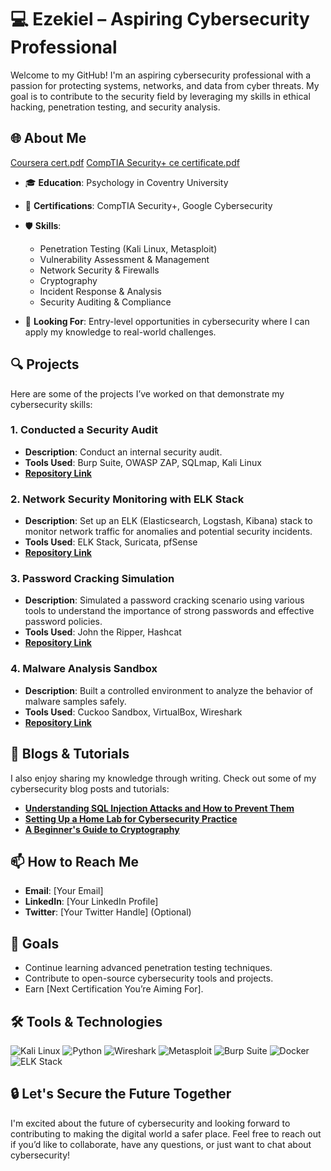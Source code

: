 # 💻 Ezekiel – Aspiring Cybersecurity Professional

Welcome to my GitHub! I'm an aspiring cybersecurity professional with a passion for protecting systems, networks, and data from cyber threats. My goal is to contribute to the security field by leveraging my skills in ethical hacking, penetration testing, and security analysis.

## 🌐 About Me
[Coursera cert.pdf](https://github.com/user-attachments/files/16579929/Coursera.cert.pdf)
[CompTIA Security+ ce certificate.pdf](https://github.com/user-attachments/files/16579942/CompTIA.Security%2B.ce.certificate.pdf)


- 🎓 **Education**: Psychology in Coventry University 
- 🎯 **Certifications**: CompTIA Security+, Google Cybersecurity
- 🛡️ **Skills**:
  - Penetration Testing (Kali Linux, Metasploit)
  - Vulnerability Assessment & Management
  - Network Security & Firewalls
  - Cryptography
  - Incident Response & Analysis
  - Security Auditing & Compliance

- 💼 **Looking For**: Entry-level opportunities in cybersecurity where I can apply my knowledge to real-world challenges.

## 🔍 Projects

Here are some of the projects I’ve worked on that demonstrate my cybersecurity skills:

### 1. **Conducted a Security Audit**
   - **Description**: Conduct an internal security audit.
   - **Tools Used**: Burp Suite, OWASP ZAP, SQLmap, Kali Linux
   - **[Repository Link](#)**

### 2. **Network Security Monitoring with ELK Stack**
   - **Description**: Set up an ELK (Elasticsearch, Logstash, Kibana) stack to monitor network traffic for anomalies and potential security incidents.
   - **Tools Used**: ELK Stack, Suricata, pfSense
   - **[Repository Link](#)**

### 3. **Password Cracking Simulation**
   - **Description**: Simulated a password cracking scenario using various tools to understand the importance of strong passwords and effective password policies.
   - **Tools Used**: John the Ripper, Hashcat
   - **[Repository Link](#)**

### 4. **Malware Analysis Sandbox**
   - **Description**: Built a controlled environment to analyze the behavior of malware samples safely.
   - **Tools Used**: Cuckoo Sandbox, VirtualBox, Wireshark
   - **[Repository Link](#)**

## 🧠 Blogs & Tutorials

I also enjoy sharing my knowledge through writing. Check out some of my cybersecurity blog posts and tutorials:

- **[Understanding SQL Injection Attacks and How to Prevent Them](#)**
- **[Setting Up a Home Lab for Cybersecurity Practice](#)**
- **[A Beginner's Guide to Cryptography](#)**

## 📫 How to Reach Me

- **Email**: [Your Email]
- **LinkedIn**: [Your LinkedIn Profile]
- **Twitter**: [Your Twitter Handle] (Optional)

## 🎯 Goals

- Continue learning advanced penetration testing techniques.
- Contribute to open-source cybersecurity tools and projects.
- Earn [Next Certification You’re Aiming For].

## 🛠️ Tools & Technologies

![Kali Linux](https://img.shields.io/badge/Kali_Linux-557C94?style=for-the-badge&logo=kalilinux&logoColor=white)
![Python](https://img.shields.io/badge/Python-3776AB?style=for-the-badge&logo=python&logoColor=white)
![Wireshark](https://img.shields.io/badge/Wireshark-1679A7?style=for-the-badge&logo=wireshark&logoColor=white)
![Metasploit](https://img.shields.io/badge/Metasploit-20232A?style=for-the-badge&logo=metasploit&logoColor=white)
![Burp Suite](https://img.shields.io/badge/Burp_Suite-FF6C37?style=for-the-badge&logo=burpsuite&logoColor=white)
![Docker](https://img.shields.io/badge/Docker-2496ED?style=for-the-badge&logo=docker&logoColor=white)
![ELK Stack](https://img.shields.io/badge/ELK-005571?style=for-the-badge&logo=elasticsearch&logoColor=white)

## 🔒 Let's Secure the Future Together

I'm excited about the future of cybersecurity and looking forward to contributing to making the digital world a safer place. Feel free to reach out if you’d like to collaborate, have any questions, or just want to chat about cybersecurity!
